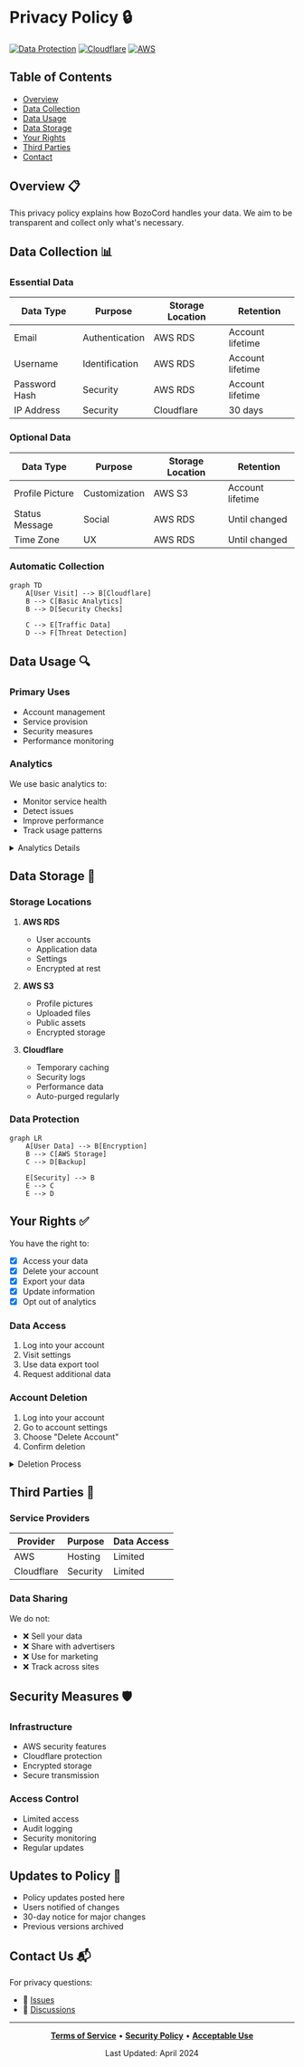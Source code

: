 # Privacy Policy 🔒

[![Data Protection](https://img.shields.io/badge/Data-Protected-blue.svg?style=for-the-badge)](SECURITY.md)
[![Cloudflare](https://img.shields.io/badge/Protected%20by-Cloudflare-orange.svg?style=for-the-badge)](https://www.cloudflare.com/)
[![AWS](https://img.shields.io/badge/Hosted%20on-AWS-yellow.svg?style=for-the-badge)](https://aws.amazon.com/)

## Table of Contents
- [Overview](#overview)
- [Data Collection](#data-collection)
- [Data Usage](#data-usage)
- [Data Storage](#data-storage)
- [Your Rights](#your-rights)
- [Third Parties](#third-parties)
- [Contact](#contact)

## Overview 📋

This privacy policy explains how BozoCord handles your data. We aim to be transparent and collect only what's necessary.

## Data Collection 📊

### Essential Data
| Data Type | Purpose | Storage Location | Retention |
|-----------|---------|------------------|-----------|
| Email | Authentication | AWS RDS | Account lifetime |
| Username | Identification | AWS RDS | Account lifetime |
| Password Hash | Security | AWS RDS | Account lifetime |
| IP Address | Security | Cloudflare | 30 days |

### Optional Data
| Data Type | Purpose | Storage Location | Retention |
|-----------|---------|------------------|-----------|
| Profile Picture | Customization | AWS S3 | Account lifetime |
| Status Message | Social | AWS RDS | Until changed |
| Time Zone | UX | AWS RDS | Until changed |

### Automatic Collection
```mermaid
graph TD
    A[User Visit] --> B[Cloudflare]
    B --> C[Basic Analytics]
    B --> D[Security Checks]
    
    C --> E[Traffic Data]
    D --> F[Threat Detection]
```

## Data Usage 🔍

### Primary Uses
- Account management
- Service provision
- Security measures
- Performance monitoring

### Analytics
We use basic analytics to:
- Monitor service health
- Detect issues
- Improve performance
- Track usage patterns

<details>
<summary>Analytics Details</summary>

- Cloudflare analytics
- AWS CloudWatch metrics
- Basic error logging
- Performance data

No personal data is used for analytics.
</details>

## Data Storage 💾

### Storage Locations
1. **AWS RDS**
   - User accounts
   - Application data
   - Settings
   - Encrypted at rest

2. **AWS S3**
   - Profile pictures
   - Uploaded files
   - Public assets
   - Encrypted storage

3. **Cloudflare**
   - Temporary caching
   - Security logs
   - Performance data
   - Auto-purged regularly

### Data Protection
```mermaid
graph LR
    A[User Data] --> B[Encryption]
    B --> C[AWS Storage]
    C --> D[Backup]
    
    E[Security] --> B
    E --> C
    E --> D
```

## Your Rights ✅

You have the right to:
- [x] Access your data
- [x] Delete your account
- [x] Export your data
- [x] Update information
- [x] Opt out of analytics

### Data Access
1. Log into your account
2. Visit settings
3. Use data export tool
4. Request additional data

### Account Deletion
1. Log into your account
2. Go to account settings
3. Choose "Delete Account"
4. Confirm deletion

<details>
<summary>Deletion Process</summary>

- Account marked for deletion
- 30-day recovery period
- Data permanently deleted
- Backups cleared in 90 days
</details>

## Third Parties 🤝

### Service Providers
| Provider | Purpose | Data Access |
|----------|---------|-------------|
| AWS | Hosting | Limited |
| Cloudflare | Security | Limited |

### Data Sharing
We do not:
- ❌ Sell your data
- ❌ Share with advertisers
- ❌ Use for marketing
- ❌ Track across sites

## Security Measures 🛡️

### Infrastructure
- AWS security features
- Cloudflare protection
- Encrypted storage
- Secure transmission

### Access Control
- Limited access
- Audit logging
- Security monitoring
- Regular updates

## Updates to Policy 📝

- Policy updates posted here
- Users notified of changes
- 30-day notice for major changes
- Previous versions archived

## Contact Us 📬

For privacy questions:
- 📧 [Issues](https://github.com/Nanaimo2013/BozoCord/issues)
- 💬 [Discussions](https://github.com/Nanaimo2013/BozoCord/discussions)

---

<div align="center">

**[Terms of Service](TERMS_OF_SERVICE.md)** •
**[Security Policy](SECURITY.md)** •
**[Acceptable Use](ACCEPTABLE_USE.md)**

Last Updated: April 2024

</div> 